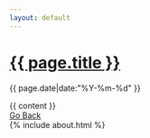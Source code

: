 ```yaml
---
layout: default
---
```


<body class="body-post">
  <div class="post-wrapper">
    <h1 class="post-title"><a href="{{ page.url }}" title="{{ page.title }}">{{ page.title }}</a></h1>
    <p class="post-date">{{ page.date|date:"%Y-%m-%d" }}</p>
    {{ content }}
  </div>
<div class="div_right_bottom"><a href="../">Go Back</a></div>
  {% include about.html %}

  <script src="https://code.jquery.com/jquery-1.12.4.min.js"></script>
  <script src="/js/post.js" type="text/javascript"></script>

</body>

